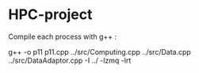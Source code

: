 # HPC-project

Compile each process with g++ :

g++ -o p11 p11.cpp ../src/Computing.cpp ../src/Data.cpp ../src/DataAdaptor.cpp -I ../ -lzmq -lrt
